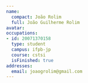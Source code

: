 ```yaml
---
name:
  compact: João Rolim
  full: João Guilherme Rolim
avatar:
occupations:
- id: 20071370158
  type: student
  campus: ifpb-jp
  course: cstsi
  isFinished: true
addresses:
  email: joaogrolim@gmail.com
---
```

